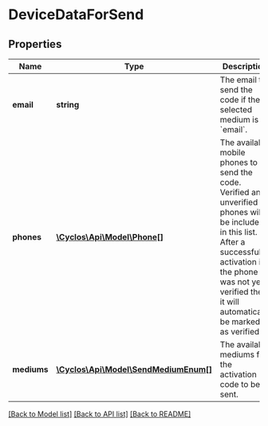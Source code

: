 # DeviceDataForSend

## Properties
Name | Type | Description | Notes
------------ | ------------- | ------------- | -------------
**email** | **string** | The email to send the code if the selected medium is &#x60;email&#x60;. | [optional] 
**phones** | [**\Cyclos\Api\Model\Phone[]**](Phone.md) | The available mobile phones to send the code. Verified and unverified phones will be included in this list. After a successful activation if the phone was not yet verified then it will automatically be marked as verified. | [optional] 
**mediums** | [**\Cyclos\Api\Model\SendMediumEnum[]**](SendMediumEnum.md) | The available mediums for the activation code to be sent. | [optional] 

[[Back to Model list]](../../README.md#documentation-for-models) [[Back to API list]](../../README.md#documentation-for-api-endpoints) [[Back to README]](../../README.md)

